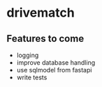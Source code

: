 # drivematch

## Features to come

- logging
- improve database handling
- use sqlmodel from fastapi
- write tests
